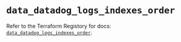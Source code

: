 # `data_datadog_logs_indexes_order`

Refer to the Terraform Registory for docs: [`data_datadog_logs_indexes_order`](https://registry.terraform.io/providers/datadog/datadog/3.26.0/docs/data-sources/logs_indexes_order).
